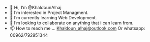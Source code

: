 - 👋 Hi, I’m @KhaldounAlhaj
- 👀 I’m interested in Project Managment.
- 🌱 I’m currently learning Web Development.
- 💞️ I’m looking to collaborate on anything that i can learn from.
- 📫 How to reach me ...
Khaldoun_alhaj@outlook.com
Or whatsapp: 00962/792951344
<!---
KhaldounAlhaj/KhaldounAlhaj is a ✨ special ✨ repository because its `README.md` (this file) appears on your GitHub profile.
You can click the Preview link to take a look at your changes.
--->

